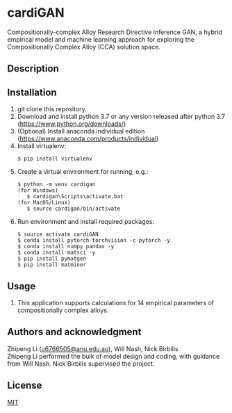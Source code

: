# cardiGAN
Compositionally-complex Alloy Research Directive Inference GAN, a hybrid empirical model and machine learning approach for exploring the Compositionally Complex Alloy (CCA) solution space.

## Description

## Installation
1. git clone this repository.
2. Download and install python 3.7 or any version released after python 3.7 (https://www.python.org/downloads/)
3. (Optional) Install anaconda individual edition (https://www.anaconda.com/products/individual)
4. Install virtualenv:
   ```
   $ pip install virtualenv
   ```
5. Create a virtual environment for running, e.g.:
   ```
   $ python -m venv cardigan
   (for Windows)
      $ cardigan\Scripts\activate.bat
   (for MacOS/Linux)
      $ source cardigan/bin/activate
   ```
6. Run environment and install required packages: 
   ```
   $ source activate cardiGAN
   $ conda install pytorch torchvision -c pytorch -y
   $ conda install numpy pandas -y
   $ conda install matsci -y
   $ pip install pymatgen 
   $ pip install matminer
   ```
## Usage
1. This application supports calculations for 14 empirical parameters of compositionally complex alloys. 

## Authors and acknowledgment
Zhipeng Li (u6766505@anu.edu.au), Will Nash, Nick Birbilis  
Zhipeng Li performed the bulk of model design and coding, with guidance from Will Nash. Nick Birbilis supervised the project. 

## License
[MIT](https://choosealicense.com/licenses/mit/)
